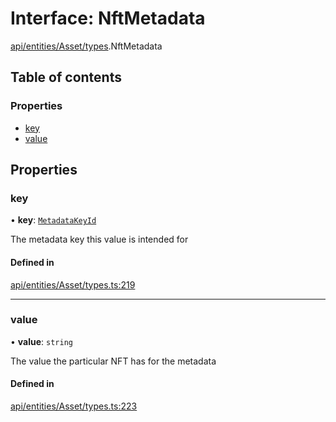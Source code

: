 # Interface: NftMetadata

[api/entities/Asset/types](../wiki/api.entities.Asset.types).NftMetadata

## Table of contents

### Properties

- [key](../wiki/api.entities.Asset.types.NftMetadata#key)
- [value](../wiki/api.entities.Asset.types.NftMetadata#value)

## Properties

### key

• **key**: [`MetadataKeyId`](../wiki/api.entities.Asset.types#metadatakeyid)

The metadata key this value is intended for

#### Defined in

[api/entities/Asset/types.ts:219](https://github.com/PolymeshAssociation/polymesh-sdk/blob/fe2e6dd1/src/api/entities/Asset/types.ts#L219)

___

### value

• **value**: `string`

The value the particular NFT has for the metadata

#### Defined in

[api/entities/Asset/types.ts:223](https://github.com/PolymeshAssociation/polymesh-sdk/blob/fe2e6dd1/src/api/entities/Asset/types.ts#L223)

